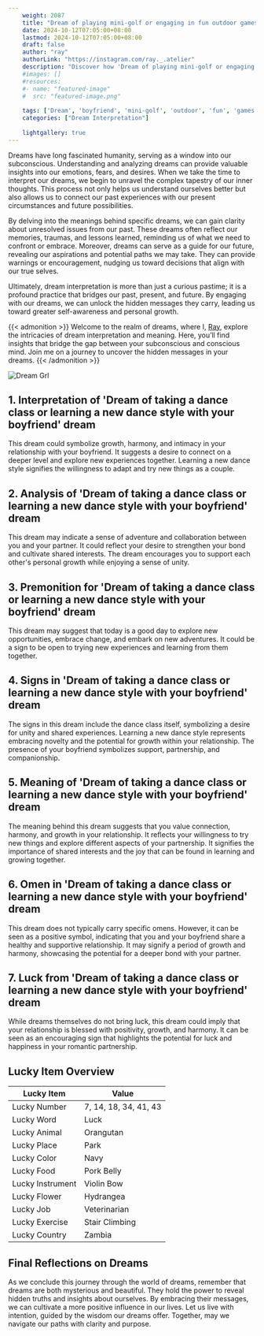 ```yaml
---
    weight: 2087
    title: "Dream of playing mini-golf or engaging in fun outdoor games with your boyfriend"  # Assuming 'title' column exists
    date: 2024-10-12T07:05:00+08:00
    lastmod: 2024-10-12T07:05:00+08:00
    draft: false
    author: "ray"
    authorLink: "https://instagram.com/ray._.atelier"
    description: "Discover how 'Dream of playing mini-golf or engaging in fun outdoor games with your boyfriend' can interpret your future and uncover its significant meanings in your life."
    #images: []
    #resources:
    #- name: "featured-image"
    #  src: "featured-image.png"
    
    tags: ['Dream', 'boyfriend', 'mini-golf', 'outdoor', 'fun', 'games', 'playing', 'engaging']
    categories: ["Dream Interpretation"]
    
    lightgallery: true
---
```

    
Dreams have long fascinated humanity, serving as a window into our subconscious. Understanding and analyzing dreams can provide valuable insights into our emotions, fears, and desires. When we take the time to interpret our dreams, we begin to unravel the complex tapestry of our inner thoughts. This process not only helps us understand ourselves better but also allows us to connect our past experiences with our present circumstances and future possibilities.

By delving into the meanings behind specific dreams, we can gain clarity about unresolved issues from our past. These dreams often reflect our memories, traumas, and lessons learned, reminding us of what we need to confront or embrace. Moreover, dreams can serve as a guide for our future, revealing our aspirations and potential paths we may take. They can provide warnings or encouragement, nudging us toward decisions that align with our true selves.

Ultimately, dream interpretation is more than just a curious pastime; it is a profound practice that bridges our past, present, and future. By engaging with our dreams, we can unlock the hidden messages they carry, leading us toward greater self-awareness and personal growth.

{{< admonition >}}
Welcome to the realm of dreams, where I, [Ray](https://instagram.com/ray._.atelier), explore the intricacies of dream interpretation and meaning. Here, you’ll find insights that bridge the gap between your subconscious and conscious mind. Join me on a journey to uncover the hidden messages in your dreams.
{{< /admonition >}}

![Dream Grl](https://cdn.pixabay.com/photo/2017/11/02/03/35/gothic-2910057_1280.jpg "Dream Grl")

## 1. Interpretation of 'Dream of taking a dance class or learning a new dance style with your boyfriend' dream

This dream could symbolize growth, harmony, and intimacy in your relationship with your boyfriend. It suggests a desire to connect on a deeper level and explore new experiences together. Learning a new dance style signifies the willingness to adapt and try new things as a couple.

## 2. Analysis of 'Dream of taking a dance class or learning a new dance style with your boyfriend' dream

This dream may indicate a sense of adventure and collaboration between you and your partner. It could reflect your desire to strengthen your bond and cultivate shared interests. The dream encourages you to support each other's personal growth while enjoying a sense of unity.

## 3. Premonition for 'Dream of taking a dance class or learning a new dance style with your boyfriend' dream

This dream may suggest that today is a good day to explore new opportunities, embrace change, and embark on new adventures. It could be a sign to be open to trying new experiences and learning from them together.

## 4. Signs in 'Dream of taking a dance class or learning a new dance style with your boyfriend' dream

The signs in this dream include the dance class itself, symbolizing a desire for unity and shared experiences. Learning a new dance style represents embracing novelty and the potential for growth within your relationship. The presence of your boyfriend symbolizes support, partnership, and companionship.

## 5. Meaning of 'Dream of taking a dance class or learning a new dance style with your boyfriend' dream

The meaning behind this dream suggests that you value connection, harmony, and growth in your relationship. It reflects your willingness to try new things and explore different aspects of your partnership. It signifies the importance of shared interests and the joy that can be found in learning and growing together.

## 6. Omen in 'Dream of taking a dance class or learning a new dance style with your boyfriend' dream

This dream does not typically carry specific omens. However, it can be seen as a positive symbol, indicating that you and your boyfriend share a healthy and supportive relationship. It may signify a period of growth and harmony, showcasing the potential for a deeper bond with your partner.

## 7. Luck from 'Dream of taking a dance class or learning a new dance style with your boyfriend' dream

While dreams themselves do not bring luck, this dream could imply that your relationship is blessed with positivity, growth, and harmony. It can be seen as an encouraging sign that highlights the potential for luck and happiness in your romantic partnership.

## Lucky Item Overview
| Lucky Item          | Value              |
|---------------|--------------------|
| Lucky Number        | 7, 14, 18, 34, 41, 43  |
| Lucky Word          | Luck |
| Lucky Animal        | Orangutan |
| Lucky Place         | Park     |
| Lucky Color         | Navy     |
| Lucky Food          | Pork Belly      |
| Lucky Instrument    | Violin Bow |
| Lucky Flower        | Hydrangea    |
| Lucky Job           | Veterinarian       |
| Lucky Exercise      | Stair Climbing  |
| Lucky Country       | Zambia    |


##  Final Reflections on Dreams

As we conclude this journey through the world of dreams, remember that dreams are both mysterious and beautiful. They hold the power to reveal hidden truths and insights about ourselves. By embracing their messages, we can cultivate a more positive influence in our lives. Let us live with intention, guided by the wisdom our dreams offer. Together, may we navigate our paths with clarity and purpose.
